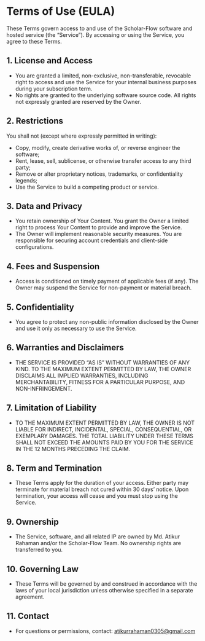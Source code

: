 # Terms of Use (EULA)

These Terms govern access to and use of the Scholar-Flow software and hosted service (the “Service”). By accessing or using the Service, you agree to these Terms.

## 1. License and Access

- You are granted a limited, non-exclusive, non-transferable, revocable right to access and use the Service for your internal business purposes during your subscription term.
- No rights are granted to the underlying software source code. All rights not expressly granted are reserved by the Owner.

## 2. Restrictions

You shall not (except where expressly permitted in writing):

- Copy, modify, create derivative works of, or reverse engineer the software;
- Rent, lease, sell, sublicense, or otherwise transfer access to any third party;
- Remove or alter proprietary notices, trademarks, or confidentiality legends;
- Use the Service to build a competing product or service.

## 3. Data and Privacy

- You retain ownership of Your Content. You grant the Owner a limited right to process Your Content to provide and improve the Service.
- The Owner will implement reasonable security measures. You are responsible for securing account credentials and client-side configurations.

## 4. Fees and Suspension

- Access is conditioned on timely payment of applicable fees (if any). The Owner may suspend the Service for non-payment or material breach.

## 5. Confidentiality

- You agree to protect any non-public information disclosed by the Owner and use it only as necessary to use the Service.

## 6. Warranties and Disclaimers

- THE SERVICE IS PROVIDED “AS IS” WITHOUT WARRANTIES OF ANY KIND. TO THE MAXIMUM EXTENT PERMITTED BY LAW, THE OWNER DISCLAIMS ALL IMPLIED WARRANTIES, INCLUDING MERCHANTABILITY, FITNESS FOR A PARTICULAR PURPOSE, AND NON-INFRINGEMENT.

## 7. Limitation of Liability

- TO THE MAXIMUM EXTENT PERMITTED BY LAW, THE OWNER IS NOT LIABLE FOR INDIRECT, INCIDENTAL, SPECIAL, CONSEQUENTIAL, OR EXEMPLARY DAMAGES. THE TOTAL LIABILITY UNDER THESE TERMS SHALL NOT EXCEED THE AMOUNTS PAID BY YOU FOR THE SERVICE IN THE 12 MONTHS PRECEDING THE CLAIM.

## 8. Term and Termination

- These Terms apply for the duration of your access. Either party may terminate for material breach not cured within 30 days’ notice. Upon termination, your access will cease and you must stop using the Service.

## 9. Ownership

- The Service, software, and all related IP are owned by Md. Atikur Rahaman and/or the Scholar-Flow Team. No ownership rights are transferred to you.

## 10. Governing Law

- These Terms will be governed by and construed in accordance with the laws of your local jurisdiction unless otherwise specified in a separate agreement.

## 11. Contact

- For questions or permissions, contact: <atikurrahaman0305@gmail.com>
